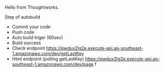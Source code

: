Hello from Thoughtworks.

Step of autobuild
- Commit your code
- Push code
- Auto build triger (60sec)
- Build success
- Check endpoint https://pwdux2lg2e.execute-api.ap-southeast-1.amazonaws.com/dev/getLastKey
- Html endpoint (polling getLastKey) https://pwdux2lg2e.execute-api.ap-southeast-1.amazonaws.com/dev/page
f
